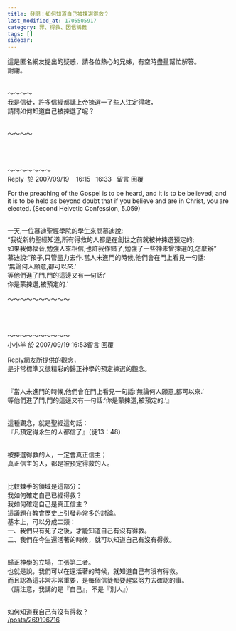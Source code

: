 ```yaml
---
title: 發問：如何知道自己被揀選得救？
last_modified_at: 1705505917
category: 罪、得救、因信稱義
tags: []
sidebar: 
---
```


  <p>這是匿名網友提出的疑惑，請各位熱心的兄姊，有空時盡量幫忙解答。<br>
謝謝。</p>

<p><br>
～～～～<br>
我是信徒，許多信經都講上帝揀選一了些人注定得救，<br>
請問如何知道自己被揀選了呢？</p>

<p><br>
～～～～<br>
&nbsp;</p>

<p>&nbsp;</p>

<p>～～～～～～～<br>
Reply&nbsp; 於 2007/09/19&nbsp; &nbsp; 16:15&nbsp; &nbsp;16:33&nbsp; &nbsp;留言 回覆</p>

<p>For the preaching of the Gospel is to be heard, and it is to be believed; and it is to be held as beyond doubt that if you believe and are in Christ, you are elected. (Second Helvetic Confession, 5.059)</p>

<p><br>
一天,一位慕迪聖經學院的學生來問慕迪說:<br>
“我從新約聖經知道,所有得救的人都是在創世之前就被神揀選預定的;<br>
如果我傳福音,勉強人來相信,也許我作錯了,勉強了一些神未曾揀選的,怎麼辦”<br>
慕迪說:“孩子,只管盡力去作.當人未進門的時候,他們會在門上看見一句話:<br>
‘無論何人願意,都可以來.’<br>
等他們進了門,門的這邊又有一句話:‘<br>
你是蒙揀選,被預定的.’</p>

<p>～～～～～～～～～～</p>

<p>&nbsp;</p>

<p><br>
～～～～～～～～～～<br>
小小羊 於 2007/09/19 16:53留言 回覆</p>

<p>Reply網友所提供的觀念，<br>
是非常標準又很精彩的歸正神學的預定揀選的觀念。</p>

<p><br>
『當人未進門的時候,他們會在門上看見一句話:‘無論何人願意,都可以來.’<br>
等他們進了門,門的這邊又有一句話:‘你是蒙揀選,被預定的.’』</p>

<p><br>
這種觀念，就是聖經這句話：<br>
『凡預定得永生的人都信了』（徒13：48）</p>

<p><br>
被揀選得救的人，一定會真正信主；<br>
真正信主的人，都是被預定得救的人。</p>

<p><br>
比較棘手的領域是這部分：<br>
我如何確定自己已經得救？<br>
我如何確定自己是真正信主？<br>
這議題在教會歷史上引發非常多的討論。<br>
基本上，可以分成二類：<br>
一、我們只有死了之後，才能知道自己有沒有得救。<br>
二、我們在今生還活著的時候，就可以知道自己有沒有得救。</p>

<p><br>
歸正神學的立場，主張第二者。<br>
也就是說，我們可以在還活著的時候，就知道自己有沒有得救。<br>
而且認為這非常非常重要，是每個信徒都要趕緊努力去確認的事。<br>
（請注意，我講的是『自己』，不是『別人』）</p>

<p><br>
如何知道我自己有沒有得救？<br>
<a href="/posts/269196716" target="_blank">/posts/269196716</a></p>

<p>&nbsp;</p>

<p>&nbsp;</p>

